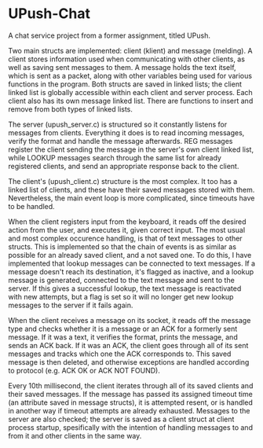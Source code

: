 # UPush-Chat
A chat service project from a former assignment, titled UPush.

Two main structs are implemented: client (klient) and message (melding). A client stores information used when communicating with other clients,
as well as saving sent messages to them. A message holds the text itself, which is sent as a packet, along with other variables being used for various
functions in the program. Both structs are saved in linked lists; the client linked list is globally accessible within each client and server process.
Each client also has its own message linked list. There are functions to insert and remove from both types of linked lists.

The server (upush_server.c) is structured so it constantly listens for messages from clients. Everything it does is to read incoming messages, verify
the format and handle the message afterwards. REG messages register the client sending the message in the server's own client linked list, while
LOOKUP messages search through the same list for already registered clients, and send an appropriate response back to the client.

The client's (upush_client.c) structure is the most complex. It too has a linked list of clients, and these have their saved messages stored with them.
Nevertheless, the main event loop is more complicated, since timeouts have to be handled.

When the client registers input from the keyboard, it reads off the desired action from the user, and executes it, given correct input. The most usual
and most complex occurence handling, is that of text messages to other structs. This is implemented so that the chain of events is as similar as
possible for an already saved client, and a not saved one. To do this, I have implemented that lookup messages can be connected to text messages.
If a message doesn't reach its destination, it's flagged as inactive, and a lookup message is generated, connected to the text message and sent to the
server. If this gives a successful lookup, the text message is reactivated with new attempts, but a flag is set so it will no longer get new lookup
messages to the server if it fails again.

When the client receives a message on its socket, it reads off the message type and checks whether it is a message or an ACK for a formerly sent
message. If it was a text, it verifies the format, prints the message, and sends an ACK back. If it was an ACK, the client goes through all of its
sent messages and tracks which one the ACK corresponds to. This saved message is then deleted, and otherwise exceptions are handled according to
protocol (e.g. ACK OK or ACK NOT FOUND).

Every 10th millisecond, the client iterates through all of its saved clients and their saved messages. If the message has passed its assigned
timeout time (an attribute saved in message structs), it is attempted resent, or is handled in another way if timeout attempts are already exhausted.
Messages to the server are also checked; the server is saved as a client struct at client process startup, spesifically with the intention of
handling messages to and from it and other clients in the same way.
